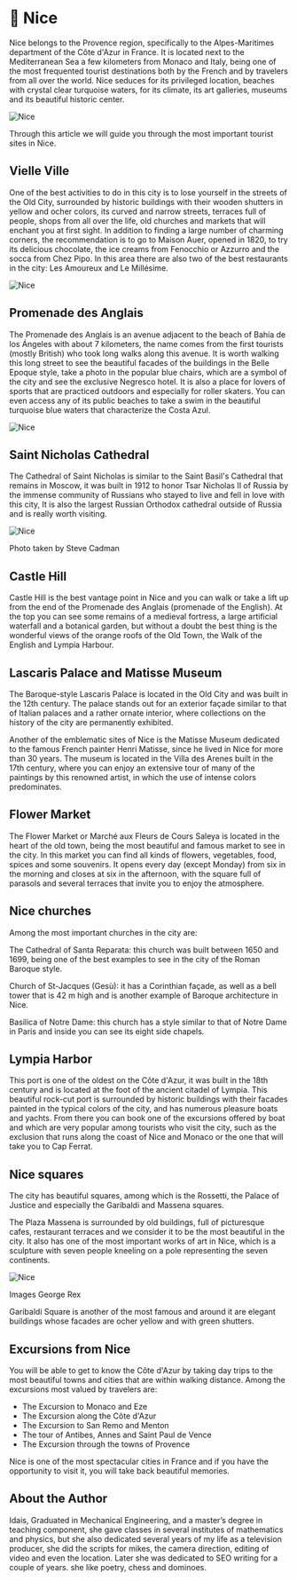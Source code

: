 # 🌆  Nice

Nice belongs to the Provence region, specifically to the Alpes-Maritimes department of the Côte d'Azur in France. It is located next to the Mediterranean Sea a few kilometers from Monaco and Italy, being one of the most frequented tourist destinations both by the French and by travelers from all over the world. Nice seduces for its privileged location, beaches with crystal clear turquoise waters, for its climate, its art galleries, museums and its beautiful historic center.

![Nice](_static/images/nice/nice-1.jpg)

Through this article we will guide you through the most important tourist sites in Nice.

## Vielle Ville

One of the best activities to do in this city is to lose yourself in the streets of the Old City, surrounded by historic buildings with their wooden shutters in yellow and ocher colors, its curved and narrow streets, terraces full of people, shops from all over the life, old churches and markets that will enchant you at first sight. In addition to finding a large number of charming corners, the recommendation is to go to Maison Auer, opened in 1820, to try its delicious chocolate, the ice creams from Fenocchio or Azzurro and the socca from Chez Pipo. In this area there are also two of the best restaurants in the city: Les Amoureux and Le Millésime.

![Nice](_static/images/nice/nice-2.jpg)

## Promenade des Anglais

The Promenade des Anglais is an avenue adjacent to the beach of Bahía de los Ángeles with about 7 kilometers, the name comes from the first tourists (mostly British) who took long walks along this avenue. It is worth walking this long street to see the beautiful facades of the buildings in the Belle Epoque style, take a photo in the popular blue chairs, which are a symbol of the city and see the exclusive Negresco hotel. It is also a place for lovers of sports that are practiced outdoors and especially for roller skaters. You can even access any of its public beaches to take a swim in the beautiful turquoise blue waters that characterize the Costa Azul.

![Nice](_static/images/nice/nice-3.jpg)

## Saint Nicholas Cathedral

The Cathedral of Saint Nicholas is similar to the Saint Basil's Cathedral that remains in Moscow, it was built in 1912 to honor Tsar Nicholas II of Russia by the immense community of Russians who stayed to live and fell in love with this city, It is also the largest Russian Orthodox cathedral outside of Russia and is really worth visiting.

![Nice](_static/images/nice/nice-4.jpg)

Photo taken by Steve Cadman

## Castle Hill

Castle Hill is the best vantage point in Nice and you can walk or take a lift up from the end of the Promenade des Anglais (promenade of the English). At the top you can see some remains of a medieval fortress, a large artificial waterfall and a botanical garden, but without a doubt the best thing is the wonderful views of the orange roofs of the Old Town, the Walk of the English and Lympia Harbour.

## Lascaris Palace and Matisse Museum

The Baroque-style Lascaris Palace is located in the Old City and was built in the 12th century. The palace stands out for an exterior façade similar to that of Italian palaces and a rather ornate interior, where collections on the history of the city are permanently exhibited.

Another of the emblematic sites of Nice is the Matisse Museum dedicated to the famous French painter Henri Matisse, since he lived in Nice for more than 30 years. The museum is located in the Villa des Arenes built in the 17th century, where you can enjoy an extensive tour of many of the paintings by this renowned artist, in which the use of intense colors predominates.

## Flower Market

The Flower Market or Marché aux Fleurs de Cours Saleya is located in the heart of the old town, being the most beautiful and famous market to see in the city. In this market you can find all kinds of flowers, vegetables, food, spices and some souvenirs. It opens every day (except Monday) from six in the morning and closes at six in the afternoon, with the square full of parasols and several terraces that invite you to enjoy the atmosphere.

## Nice churches

Among the most important churches in the city are:

The Cathedral of Santa Reparata: this church was built between 1650 and 1699, being one of the best examples to see in the city of the Roman Baroque style.

Church of St-Jacques (Gesù): it has a Corinthian façade, as well as a bell tower that is 42 m high and is another example of Baroque architecture in Nice.

Basilica of Notre Dame: this church has a style similar to that of Notre Dame in Paris and inside you can see its eight side chapels.

## Lympia Harbor

This port is one of the oldest on the Côte d'Azur, it was built in the 18th century and is located at the foot of the ancient citadel of Lympia. This beautiful rock-cut port is surrounded by historic buildings with their facades painted in the typical colors of the city, and has numerous pleasure boats and yachts. From there you can book one of the excursions offered by boat and which are very popular among tourists who visit the city, such as the exclusion that runs along the coast of Nice and Monaco or the one that will take you to Cap Ferrat.

## Nice squares

The city has beautiful squares, among which is the Rossetti, the Palace of Justice and especially the Garibaldi and Massena squares.

The Plaza Massena is surrounded by old buildings, full of picturesque cafes, restaurant terraces and we consider it to be the most beautiful in the city. It also has one of the most important works of art in Nice, which is a sculpture with seven people kneeling on a pole representing the seven continents.

![Nice](_static/images/nice/nice-5.jpg)

Images George Rex

Garibaldi Square is another of the most famous and around it are elegant buildings whose facades are ocher yellow and with green shutters.

## Excursions from Nice

You will be able to get to know the Côte d'Azur by taking day trips to the most beautiful towns and cities that are within walking distance. Among the excursions most valued by travelers are:

- The Excursion to Monaco and Eze
- The Excursion along the Côte d'Azur
- The Excursion to San Remo and Menton
- The tour of Antibes, Annes and Saint Paul de Vence
- The Excursion through the towns of Provence

Nice is one of the most spectacular cities in France and if you have the opportunity to visit it, you will take back beautiful memories.

## About the Author

Idais, Graduated in Mechanical Engineering, and a master’s degree in teaching component, she gave classes in several institutes of mathematics and physics, but she also dedicated several years of my life as a television producer, she did the scripts for mikes, the camera direction, editing of video and even the location. Later she was dedicated to SEO writing for a couple of years. she like poetry, chess and dominoes.
